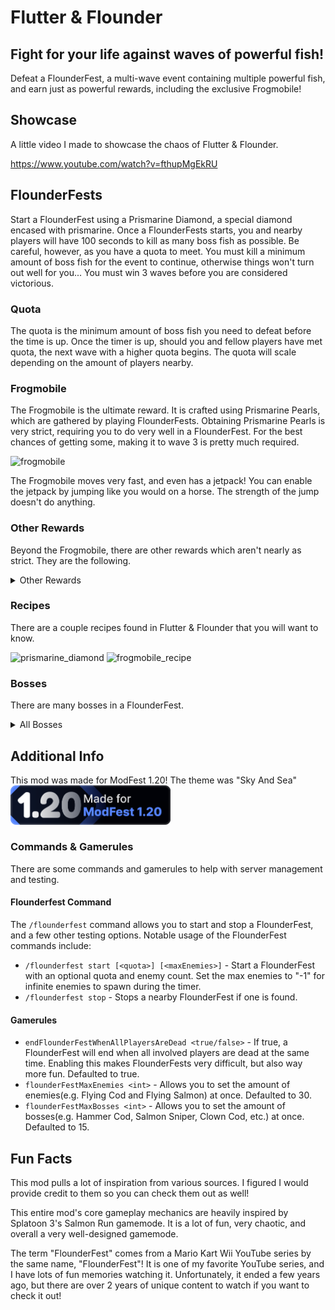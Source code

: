 # Flutter & Flounder
## Fight for your life against waves of powerful fish!
Defeat a FlounderFest, a multi-wave event containing multiple powerful fish, and earn just as powerful rewards, including the exclusive Frogmobile!

## Showcase
A little video I made to showcase the chaos of Flutter & Flounder.

https://www.youtube.com/watch?v=fthupMgEkRU

## FlounderFests
Start a FlounderFest using a Prismarine Diamond, a special diamond encased with prismarine. Once a FlounderFests starts, you and nearby players will have 100 seconds to kill as many boss fish as possible. Be careful, however, as you have a quota to meet. You must kill a minimum amount of boss fish for the event to continue, otherwise things won't turn out well for you... You must win 3 waves before you are considered victorious.

### Quota
The quota is the minimum amount of boss fish you need to defeat before the time is up.
Once the timer is up, should you and fellow players have met quota, the next wave with a higher quota begins. The quota will scale depending on the amount of players nearby.

### Frogmobile
The Frogmobile is the ultimate reward. It is crafted using Prismarine Pearls, which are gathered by playing FlounderFests. Obtaining Prismarine Pearls is very strict, requiring you to do very well in a FlounderFest. For the best chances of getting some, making it to wave 3 is pretty much required.

![frogmobile](https://github.com/Superkat32/FlutterAndFlounder/assets/89557012/5b47a7f3-cdb4-470d-b86f-499288f8dc59)

The Frogmobile moves very fast, and even has a jetpack! You can enable the jetpack by jumping like you would on a horse. The strength of the jump doesn't do anything.

### Other Rewards
Beyond the Frogmobile, there are other rewards which aren't nearly as strict. They are the following.
<details>
  <summary>Other Rewards</summary>

- FlounderFest Coffee (2 min of speed and haste)
- Golden Apple
- Enchanted Golden Apple
- Golden Carrot
- Diamond
- Netherite Scrap
- Enchanted Books of any tier
- * Mending
- * Sharpness
- * Unbreaking
- * Protection
- * Silk Touch
- * Fortune
- * Efficiency
</details>

### Recipes

There are a couple recipes found in Flutter & Flounder that you will want to know.

![prismarine_diamond](https://github.com/Superkat32/FlutterAndFlounder/assets/89557012/099daa8e-29c9-4ff9-a31d-b659d7b45e90)
![frogmobile_recipe](https://github.com/Superkat32/FlutterAndFlounder/assets/89557012/5b0cf30b-fce5-497c-8341-28b3d5ae0607)

### Bosses
There are many bosses in a FlounderFest.
<details>
  <summary>All Bosses</summary>

- Cod Automobile, a cod who is in a car and doesn't take knockback.
- Clown Cod, a cod who summons in goons, who will target random players and deal insane amounts of damage.
- Hammer Cod, a cod who has a giant hammer and will deal lots of damage.
- Coffee Cod, a cod who will give all nearby boss fish a speed boost.
- Chill Cod, a cod who will freeze nearby players.
- Salmon Ship, a salmon on a ship who will wait for a player to run beneath its ship before dropping, dealing lots of damage.
- Salmon Sniper, a salmon who holds a salmon who shoots a LOT of arrows.
- Whacker Salmon, a salmon with a punching glove who will deal a good chunk of damage and a lot of knockback.
</details>

## Additional Info
This mod was made for ModFest 1.20! The theme was "Sky And Sea"  
[<img src="https://raw.githubusercontent.com/ModFest/art/3bf66556e674d670e30f647d6a48c4e1798c21d4/badge/128h/ModFest%201.20%20Badge%20Cozy.png" width="256" alt="ModFest 1.20">](https://modfest.net/1.20)

### Commands & Gamerules
There are some commands and gamerules to help with server management and testing.
#### Flounderfest Command
The `/flounderfest` command allows you to start and stop a FlounderFest, and a few other testing options. Notable usage of the FlounderFest commands include:
- `/flounderfest start [<quota>] [<maxEnemies>]` - Start a FlounderFest with an optional quota and enemy count. Set the max enemies to "-1" for infinite enemies to spawn during the timer.
- `/flounderfest stop` - Stops a nearby FlounderFest if one is found.

#### Gamerules
- `endFlounderFestWhenAllPlayersAreDead <true/false>` - If true, a FlounderFest will end when all involved players are dead at the same time. Enabling this makes FlounderFests very difficult, but also way more fun. Defaulted to true.
- `flounderFestMaxEnemies <int>` - Allows you to set the amount of enemies(e.g. Flying Cod and Flying Salmon) at once. Defaulted to 30.
- `flounderFestMaxBosses <int>` - Allows you to set the amount of bosses(e.g. Hammer Cod, Salmon Sniper, Clown Cod, etc.) at once. Defaulted to 15.
 

## Fun Facts
This mod pulls a lot of inspiration from various sources. I figured I would provide credit to them so you can check them out as well!  

This entire mod's core gameplay mechanics are heavily inspired by Splatoon 3's Salmon Run gamemode. It is a lot of fun, very chaotic, and overall a very well-designed gamemode.

The term "FlounderFest" comes from a Mario Kart Wii YouTube series by the same name, "FlounderFest"! It is one of my favorite YouTube series, and I have lots of fun memories watching it. Unfortunately, it ended a few years ago, but there are over 2 years of unique content to watch if you want to check it out!


